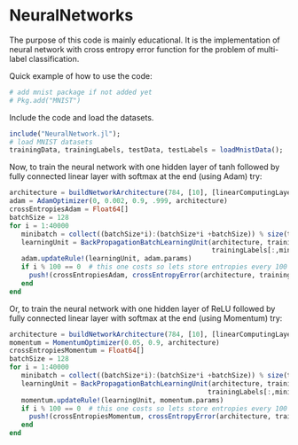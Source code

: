 
# NeuralNetworks

The purpose of this code is mainly educational. It is the implementation of neural network with cross entropy error function for the problem of multi-label classification.

Quick example of how to use the code:

```julia
# add mnist package if not added yet
# Pkg.add("MNIST")
```

Include the code and load the datasets.

```julia
include("NeuralNetwork.jl");
# load MNIST datasets
trainingData, trainingLabels, testData, testLabels = loadMnistData();
```

Now, to train the neural network with one hidden layer of tanh followed by fully connected linear layer with softmax at the end (using Adam) try:
```julia
architecture = buildNetworkArchitecture(784, [10], [linearComputingLayer])
adam = AdamOptimizer(0, 0.002, 0.9, .999, architecture)
crossEntropiesAdam = Float64[]
batchSize = 128
for i = 1:40000
   minibatch = collect((batchSize*i):(batchSize*i +batchSize)) % size(trainingLabels,2) + 1 # take next 20 elements
   learningUnit = BackPropagationBatchLearningUnit(architecture, trainingData[:,minibatch ],
                                                   trainingLabels[:,minibatch]);
   adam.updateRule!(learningUnit, adam.params)
   if i % 100 == 0  # this one costs so lets store entropies every 100 iterations
     push!(crossEntropiesAdam, crossEntropyError(architecture, trainingData, trainingLabels))
   end
end
```
Or, to train the neural network with one hidden layer of ReLU followed by fully connected linear layer with softmax at the end (using Momentum) try:
```julia
architecture = buildNetworkArchitecture(784, [10], [linearComputingLayer])
momentum = MomentumOptimizer(0.05, 0.9, architecture)
crossEntropiesMomentum = Float64[]
batchSize = 128
for i = 1:40000   
   minibatch = collect((batchSize*i):(batchSize*i +batchSize)) % size(trainingLabels,2) + 1 # take next 20 elements
   learningUnit = BackPropagationBatchLearningUnit(architecture, trainingData[:,minibatch ],
                                                  trainingLabels[:,minibatch]);
   momentum.updateRule!(learningUnit, momentum.params)
   if i % 100 == 0  # this one costs so lets store entropies every 100 iterations
     push!(crossEntropiesMomentum, crossEntropyError(architecture, trainingData, trainingLabels))
   end
end
```
